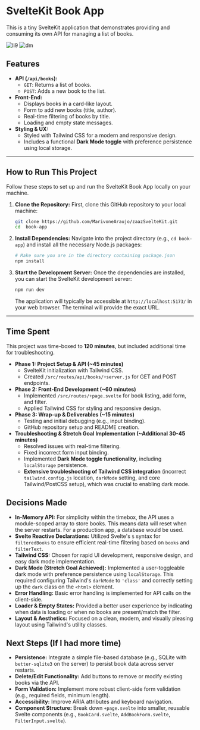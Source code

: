 # SvelteKit Book App

This is a tiny SvelteKit application that demonstrates providing and consuming its own API for managing a list of books.

![li9](https://github.com/user-attachments/assets/38d808d0-e459-474c-b684-ef2c399a46f6)
![dm](https://github.com/user-attachments/assets/9826828c-a211-4a19-95aa-c73d6e04de23)

## Features

* **API (`/api/books`):**
    * `GET`: Returns a list of books.
    * `POST`: Adds a new book to the list.
* **Front-End:**
    * Displays books in a card-like layout.
    * Form to add new books (title, author).
    * Real-time filtering of books by title.
    * Loading and empty state messages.
* **Styling & UX:**
    * Styled with Tailwind CSS for a modern and responsive design.
    * Includes a functional **Dark Mode toggle** with preference persistence using local storage.

---

## How to Run This Project

Follow these steps to set up and run the SvelteKit Book App locally on your machine.

1.  **Clone the Repository:**
    First, clone this GitHub repository to your local machine:
    ```bash
    git clone https://github.com/MarivoneAraujo/zaazSvelteKit.git
    cd  book-app 
    ```

2.  **Install Dependencies:**
    Navigate into the project directory (e.g., `cd book-app`) and install all the necessary Node.js packages:
    ```bash
    # Make sure you are in the directory containing package.json
    npm install
    ```

3.  **Start the Development Server:**
    Once the dependencies are installed, you can start the SvelteKit development server:
    ```bash
    npm run dev
    ```

    The application will typically be accessible at `http://localhost:5173/` in your web browser. The terminal will provide the exact URL.

---

## Time Spent

This project was time-boxed to **120 minutes**, but included additional time for troubleshooting.

* **Phase 1: Project Setup & API (~45 minutes)**
    * SvelteKit initialization with Tailwind CSS.
    * Created `/src/routes/api/books/+server.js` for GET and POST endpoints.
* **Phase 2: Front-End Development (~60 minutes)**
    * Implemented `/src/routes/+page.svelte` for book listing, add form, and filter.
    * Applied Tailwind CSS for styling and responsive design.
* **Phase 3: Wrap-up & Deliverables (~15 minutes)**
    * Testing and initial debugging (e.g., input binding).
    * GitHub repository setup and README creation.
* **Troubleshooting & Stretch Goal Implementation (~Additional 30-45 minutes)**
    * Resolved issues with real-time filtering.
    * Fixed incorrect form input binding.
    * Implemented **Dark Mode toggle functionality**, including `localStorage` persistence.
    * **Extensive troubleshooting of Tailwind CSS integration** (incorrect `tailwind.config.js` location, `darkMode` setting, and core Tailwind/PostCSS setup), which was crucial to enabling dark mode.

## Decisions Made

* **In-Memory API:** For simplicity within the timebox, the API uses a module-scoped array to store books. This means data will reset when the server restarts. For a production app, a database would be used.
* **Svelte Reactive Declarations:** Utilized Svelte's `$` syntax for `filteredBooks` to ensure efficient real-time filtering based on `books` and `filterText`.
* **Tailwind CSS:** Chosen for rapid UI development, responsive design, and easy dark mode implementation.
* **Dark Mode (Stretch Goal Achieved):** Implemented a user-toggleable dark mode with preference persistence using `localStorage`. This required configuring Tailwind's `darkMode` to `'class'` and correctly setting up the `dark` class on the `<html>` element.
* **Error Handling:** Basic error handling is implemented for API calls on the client-side.
* **Loader & Empty States:** Provided a better user experience by indicating when data is loading or when no books are present/match the filter.
* **Layout & Aesthetics:** Focused on a clean, modern, and visually pleasing layout using Tailwind's utility classes.

## Next Steps (If I had more time)

* **Persistence:** Integrate a simple file-based database (e.g., SQLite with `better-sqlite3` on the server) to persist book data across server restarts.
* **Delete/Edit Functionality:** Add buttons to remove or modify existing books via the API.
* **Form Validation:** Implement more robust client-side form validation (e.g., required fields, minimum length).
* **Accessibility:** Improve ARIA attributes and keyboard navigation.
* **Component Structure:** Break down `+page.svelte` into smaller, reusable Svelte components (e.g., `BookCard.svelte`, `AddBookForm.svelte`, `FilterInput.svelte`).
